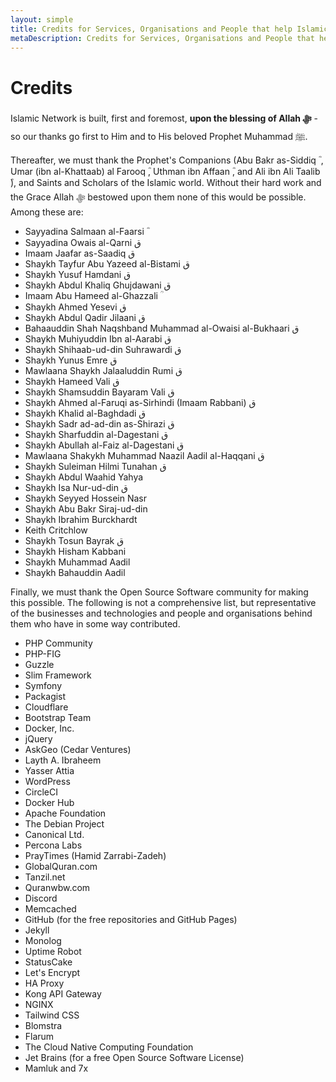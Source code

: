```yaml
---
layout: simple
title: Credits for Services, Organisations and People that help Islamic Network
metaDescription: Credits for Services, Organisations and People that help Islamic Network
---
```


# Credits

Islamic Network is built, first and foremost, **upon the blessing of Allah &#65019;** - so our thanks go 
first to Him and to His beloved Prophet Muhammad &#65018;.

Thereafter, we must thank the Prophet's Companions (Abu Bakr as-Siddiq &#1555;
, Umar (ibn al-Khattaab) al Farooq &#1555;, Uthman ibn Affaan &#1555;, and Ali ibn Ali Taalib &#1555;), and
Saints and Scholars of the Islamic world. Without their hard work and the Grace Allah &#65019; bestowed
upon them none of this would be possible. Among these are:

* Sayyadina Salmaan al-Faarsi &#1555;
* Sayyadina Owais al-Qarni ق
* Imaam Jaafar as-Saadiq ق
* Shaykh Tayfur Abu Yazeed al-Bistami ق
* Shaykh Yusuf Hamdani ق
* Shaykh Abdul Khaliq Ghujdawani ق
* Imaam Abu Hameed al-Ghazzali &#1554;
* Shaykh Ahmed Yesevi ق
* Shaykh Abdul Qadir Jilaani ق
* Bahaauddin Shah Naqshband Muhammad al-Owaisi al-Bukhaari ق
* Shaykh Muhiyuddin Ibn al-Aarabi ق
* Shaykh Shihaab-ud-din Suhrawardi ق
* Shaykh Yunus Emre ق
* Mawlaana Shaykh Jalaaluddin Rumi ق
* Shaykh Hameed Vali ق
* Shaykh Shamsuddin Bayaram Vali ق
* Shaykh Ahmed al-Faruqi as-Sirhindi (Imaam Rabbani) ق
* Shaykh Khalid al-Baghdadi ق
* Shaykh Sadr ad-ad-din as-Shirazi ق
* Shaykh Sharfuddin al-Dagestani ق
* Shaykh Abullah al-Faiz al-Dagestani ق
* Mawlaana Shakykh Muhammad Naazil Aadil al-Haqqani ق
* Shaykh Suleiman Hilmi Tunahan ق
* Shaykh Abdul Waahid Yahya 
* Shaykh Isa Nur-ud-din ق
* Shaykh Seyyed Hossein Nasr
* Shaykh Abu Bakr Siraj-ud-din
* Shaykh Ibrahim Burckhardt
* Keith Critchlow
* Shaykh Tosun Bayrak ق
* Shaykh Hisham Kabbani
* Shaykh Muhammad Aadil
* Shaykh Bahauddin Aadil

Finally, we must thank the Open Source Software community for making this possible. The 
following is not a comprehensive list, but representative of the businesses and technologies and people and 
organisations behind them who have in some way contributed.

* PHP Community
* PHP-FIG
* Guzzle
* Slim Framework
* Symfony
* Packagist
* Cloudflare
* Bootstrap Team
* Docker, Inc.
* jQuery
* AskGeo (Cedar Ventures)
* Layth A. Ibraheem
* Yasser Attia
* WordPress
* CircleCI
* Docker Hub
* Apache Foundation
* The Debian Project
* Canonical Ltd.
* Percona Labs
* PrayTimes (Hamid Zarrabi-Zadeh)
* GlobalQuran.com
* Tanzil.net
* Quranwbw.com
* Discord
* Memcached
* GitHub (for the free repositories and GitHub Pages)
* Jekyll
* Monolog
* Uptime Robot
* StatusCake
* Let's Encrypt
* HA Proxy
* Kong API Gateway
* NGINX
* Tailwind CSS
* Blomstra
* Flarum
* The Cloud Native Computing Foundation
* Jet Brains (for a free Open Source Software License)
* Mamluk and 7x




